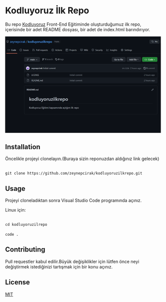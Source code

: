 

# Kodluyoruz İlk Repo

Bu repo [Kodluyoruz](https://kodluyoruz.org/tr/kodluyoruz/)    Front-End Eğitiminde oluşturduğumuz ilk repo, içerisinde bir adet README dosyası, bir adet de index.html barındırıyor.


![proje_res](nnn.PNG)

  

## Installation

Öncelikle projeyi clonelayın.(Buraya sizin reponuzdan aldığınız link gelecek)

  

````

git clone https://github.com/zeynepcirak/kodluyoruzilkrepo.git

  ````



## Usage

Projeyi cloneladıktan sonra Visual Studio Code programında açınız.

  

Linux için:

  

````

cd kodluyoruzilrepo

code .

````

## Contributing

Pull requestler kabul edilir.Büyük değişiklikler için lütfen önce neyi değiştirmek istediğinizi tartışmak için bir konu açınız.

  

## License

[MIT](https://opensource.org/licenses/MIT)

